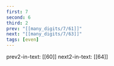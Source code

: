 ```yaml
---
first: 7
second: 6
third: 2
prev: "[[many_digits/7/61]]"
next: "[[many_digits/7/63]]"
tags: [even]
---
```

prev2-in-text: [[60]]
next2-in-text: [[64]]
